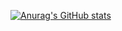 [![Anurag's GitHub stats](https://github-readme-stats.vercel.app/api?username=blue-luke)](https://github.com/anuraghazra/github-readme-stats)
